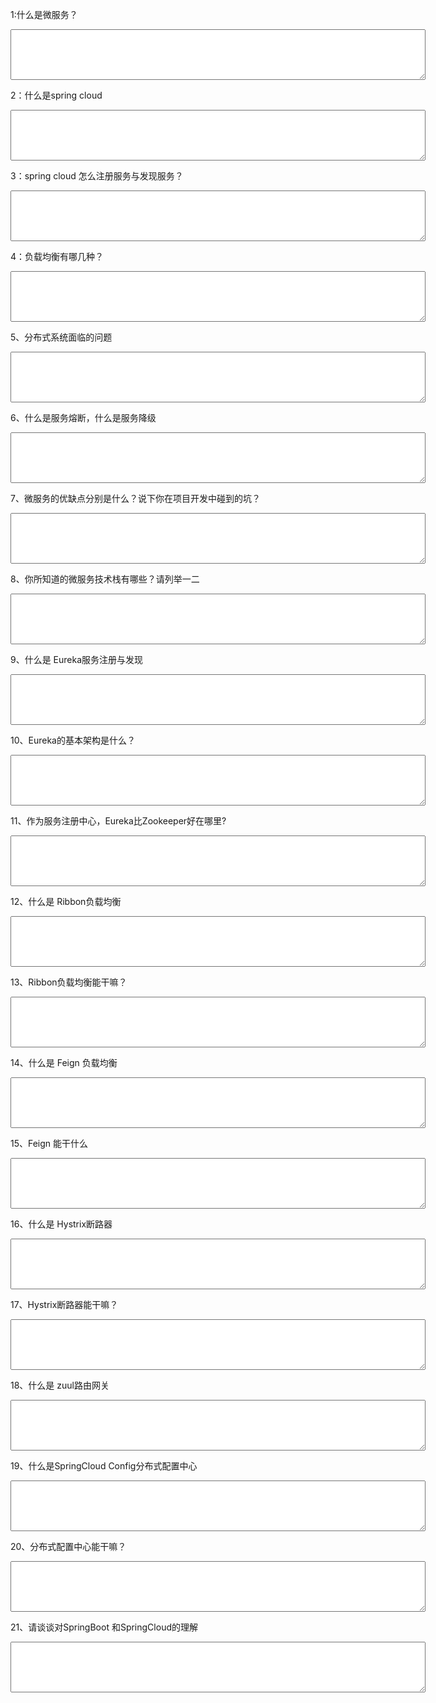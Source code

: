 1:什么是微服务？<p/>
<textarea rows="5" cols="80" ></textarea>

2：什么是spring cloud<p/>
<textarea rows="5" cols="80" ></textarea>

3：spring cloud 怎么注册服务与发现服务？<p/>
<textarea rows="5" cols="80" ></textarea>

4：负载均衡有哪几种？<p/>
<textarea rows="5" cols="80" ></textarea> 
 

5、分布式系统面临的问题<p/>
<textarea rows="5" cols="80" ></textarea> 

6、什么是服务熔断，什么是服务降级<p/>
<textarea rows="5" cols="80" ></textarea> 

7、微服务的优缺点分别是什么？说下你在项目开发中碰到的坑？<p/>
<textarea rows="5" cols="80" ></textarea> 

8、你所知道的微服务技术栈有哪些？请列举一二<p/>
<textarea rows="5" cols="80" ></textarea> 

9、什么是 Eureka服务注册与发现<p/>
<textarea rows="5" cols="80" ></textarea> 

10、Eureka的基本架构是什么？<p/>
<textarea rows="5" cols="80" ></textarea> 

11、作为服务注册中心，Eureka比Zookeeper好在哪里?<p/>
<textarea rows="5" cols="80" ></textarea> 

12、什么是 Ribbon负载均衡<p/>
<textarea rows="5" cols="80" ></textarea> 

13、Ribbon负载均衡能干嘛？<p/>
<textarea rows="5" cols="80" ></textarea> 

14、什么是 Feign 负载均衡<p/>
<textarea rows="5" cols="80" ></textarea> 

15、Feign 能干什么<p/>
<textarea rows="5" cols="80" ></textarea> 

16、什么是 Hystrix断路器<p/>
<textarea rows="5" cols="80" ></textarea> 

17、Hystrix断路器能干嘛？<p/>
<textarea rows="5" cols="80" ></textarea> 
18、什么是 zuul路由网关<p/>
<textarea rows="5" cols="80" ></textarea> 

19、什么是SpringCloud Config分布式配置中心<p/>
<textarea rows="5" cols="80" ></textarea> 

20、分布式配置中心能干嘛？<p/>
<textarea rows="5" cols="80" ></textarea> 

21、请谈谈对SpringBoot 和SpringCloud的理解<p/>
<textarea rows="5" cols="80" ></textarea> 
